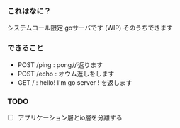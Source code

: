 ### これはなに？
システムコール限定 goサーバです (WIP) そのうちできます

### できること
- POST /ping : pongが返ります
- POST /echo : オウム返しをします
- GET / : hello! I'm go server ! を返します

### TODO
- [ ] アプリケーション層とio層を分離する
